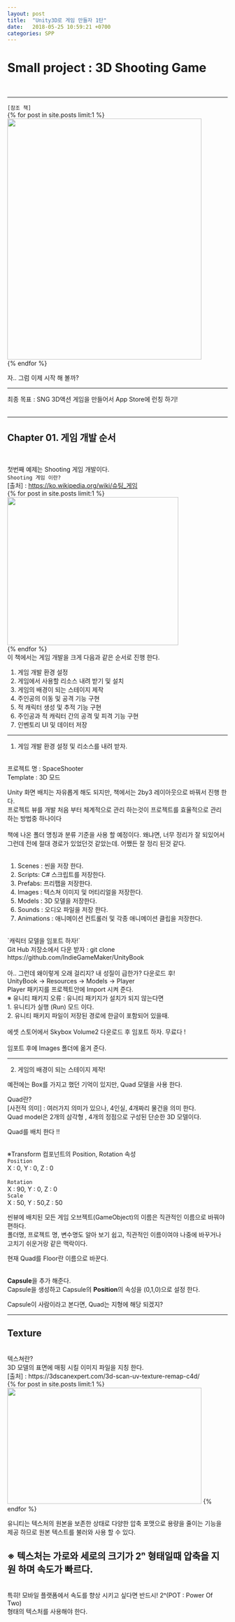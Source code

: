 ```yaml
---
layout: post
title:  "Unity3D로 게임 만들자 1탄"
date:   2018-05-25 10:59:21 +0700
categories: SPP
---
```

<h1> Small project : 3D Shooting Game </h1> <br>

---
`[참조 책]` <br>
{% for post in site.posts limit:1 %}
<img src="https://paypulse.github.io/assets/images/unityBook.png" width="444" height="550"/>  
{% endfor %}
<br>

자.. 그럼 이제 시작 해 볼까?

---
<div class="redFont"> 최종 목표 : SNG 3D액션 게임을 만들어서 App Store에 런칭 하기!
</div><br>

---
<h2>Chapter 01. 게임 개발 순서 </h2><br>

첫번째 예제는 Shooting 게임 개발이다. <br>
`Shooting 게임 이란?` <br>
[출처] : https://ko.wikipedia.org/wiki/슈팅_게임 <br>
{% for post in site.posts limit:1 %}
<img src="https://paypulse.github.io/assets/images/shootingEx1.png" width="391" height="338"/>  
{% endfor %}
<br>
이 책에서는 게임 개발을 크게 다음과 같은 순서로 진행 한다. <br>
1. 게임 개발 환경 설정 <br>
2. 게임에서 사용할 리소스 내려 받기 및 설치 <br>
3. 게임의 배경이 되는 스테이지 제작 <br>
4. 주인공의 이동 및 공격 기능 구현 <br>
5. 적 캐릭터 생성 및 추적 기능 구현 <br>
6. 주인공과 적 캐릭터 간의 공격 및 피격 기능 구현 <br>
7. 인벤토리 UI 및 데이터 저장 <br>

---
1. 게임 개발 환경 설정 및 리소스를 내려 받자. <br>
<br>
프로젝트 명 : SpaceShooter <br>
Template   : 3D 모드 <br>

Unity 화면 배치는 자유롭게 해도 되지만, 책에서는 2by3 레이아웃으로 바꿔서 진행 한다.<br>
프로젝트 뷰를 개발 처음 부터 체계적으로 관리 하는것이 프로젝트를 효율적으로 관리 하는 방법중 하나이다 <br>
<br>
책에 나온 폴더 명칭과 분류 기준을 사용 할 예정이다. 왜냐면, 너무 정리가 잘 되있어서 <br>
그런데 전에 절대 경로가 있었던것 같았는데. 어쨌든 잘 정리 된것 같다. <br>
<br>
01. Scenes : 씬을 저장 한다. <br>
02. Scripts: C# 스크립트를 저장한다. <br>
03. Prefabs: 프리팹을 저장한다. <br>
04. Images : 텍스쳐 이미지 및 머티리얼을 저장한다.<br>
05. Models : 3D 모델을 저장한다. <br>
06. Sounds : 오디오 파일을 저장 한다. <br>
07. Animations : 애니메이션 컨트롤러 및 각종 애니메이션 클립을 저장한다. <br>

<br>
`캐릭터 모델을 임포트 하자!` <br>
<div class="blueFont">Git Hub 저장소에서 다운 받자 :
 git clone https://github.com/IndieGameMaker/UnityBook
</div><br>
아.. 그런데 왜이렇게 오래 걸리지? 내 성질이 급한가? 다운로드 후! <br>
<div class="blueFont"> UnityBook  -> Resources -> Models -> Player
</div> Player 패키지를 프로젝트안에 Import 시켜 준다. <br>

<div class="redFont">
  ※ 유니티 패키지 오류 : 유니티 패키지가 설치가 되지 않는다면 <br>
  1. 유니티가 실행 (Run) 모드 이다.<br>
  2. 유니티 패키지 파일이 저장된 경로에 한글이 포함되어 있을때.
</div><br>

<div class="blueFont">
에셋 스토어에서 Skybox Volume2 다운로드 후 임포트 하자. 무료다 !
</div><br>
임포트 후에 Images 폴더에 옮겨 준다.<br>

---
2. 게임의 배경이 되는 스테이지 제작!<br>

예전에는 Box를 가지고 했던 기억이 있지만, Quad 모델을 사용 한다. <br>

Quad란?<br>
[사전적 의미] : 여러가지 의미가 있으나, 4인실, 4개짜리 물건을 의미 한다. <br>
Quad model은 2개의 삼각형 , 4개의 정점으로 구성된 단순한 3D 모델이다. <br>

<div class="blueFont">Quad를 배치 한다 !!
</div><br>

※Transform 컴포넌트의 Position, Rotation 속성 <br>
`Position`<br>
X : 0, Y : 0,  Z : 0 <br><br>
`Rotation`<br>
X : 90, Y : 0, Z : 0 <br>
`Scale`<br>
X : 50, Y : 50,Z : 50 <br>

씬뷰에 배치된 모든 게임 오브젝트(GameObject)의 이름은 직관적인 이름으로 바꿔야 편하다. <br>
폴더명, 프로젝트 명, 변수명도 알아 보기 쉽고, 직관적인 이름이여야 나중에 바꾸거나 고치기 쉬운거랑 같은 맥락이다.
<br>

<div class="blueFont">현재 Quad를 Floor란 이름으로 바꾼다.
</div><br>

<b>Capsule</b>을 추가 해준다. <br>
Capsule을 생성하고 Capsule의 <b>Position</b>의 속성을 (0,1,0)으로 설정 한다.<br>

Capsule이 사람이라고 본다면, Quad는 지형에 해당 되겠지? <br>

---
<h2>Texture</h2><br>
텍스쳐란?<br>
3D 모델의 표면에 매핑 시킬 이미지 파일을 지칭 한다.<br>
[출처] : https://3dscanexpert.com/3d-scan-uv-texture-remap-c4d/ <br>
{% for post in site.posts limit:1 %}
<img src="https://paypulse.github.io/assets/images/TextureEx.png" width="444" height="265"/>  
{% endfor %}<br>

유니티는 텍스처의 원본을 보존한 상태로 다양한 압축 포맷으로 용량을 줄이는 기능을 제공 하므로 원본 텍스트를 불러와 사용 할 수 있다. <br>

<h2>※ 텍스처는 가로와 세로의 크기가 2ⁿ 형태일때 압축을 지원 하며 속도가 빠르다.</h2><br>
<div class="redFont">
  특히! 모바일 플랫폼에서 속도를 향상 시키고 싶다면 반드시! 2ⁿ(POT : Power Of Two)<br>
  형태의 텍스처를 사용해야 한다.
</div><br>
